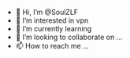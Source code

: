 - 👋 Hi, I’m @SoulZLF
- 👀 I’m interested in vpn
- 🌱 I’m currently learning 
- 💞️ I’m looking to collaborate on ...
- 📫 How to reach me ...

<!---
SoulZLF/SoulZLF is a ✨ special ✨ repository because its `README.md` (this file) appears on your GitHub profile.
You can click the Preview link to take a look at your changes.
--->
